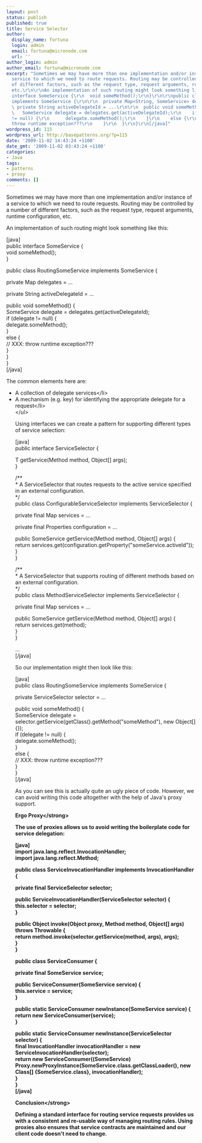 ```yaml
---
layout: post
status: publish
published: true
title: Service Selector
author:
  display_name: fortuna
  login: admin
  email: fortuna@micronode.com
  url: ''
author_login: admin
author_email: fortuna@micronode.com
excerpt: "Sometimes we may have more than one implementation and/or instance of a
  service to which we need to route requests. Routing may be controlled by a number
  of different factors, such as the request type, request arguments, runtime configuration,
  etc.\r\n\r\nAn implementation of such routing might look something like this:\r\n\r\n[java]\r\npublic
  interface SomeService {\r\n  void someMethod();\r\n}\r\n\r\npublic class RoutingSomeService
  implements SomeService {\r\n\r\n  private Map<String, SomeService> delegates = ...\r\n\r\n
  \ private String activeDelegateId = ...\r\n\r\n  public void someMethod() {\r\n
  \   SomeService delegate = delegates.get(activeDelegateId);\r\n    if (delegate
  != null) {\r\n      delegate.someMethod();\r\n    }\r\n    else {\r\n      // XXX:
  throw runtime exception???\r\n    }\r\n  }\r\n}\r\n[/java]"
wordpress_id: 115
wordpress_url: http://basepatterns.org/?p=115
date: '2009-11-02 14:43:24 +1100'
date_gmt: '2009-11-02 03:43:24 +1100'
categories:
- Java
tags:
- patterns
- proxy
comments: []
---
```

<p>Sometimes we may have more than one implementation and&#47;or instance of a service to which we need to route requests. Routing may be controlled by a number of different factors, such as the request type, request arguments, runtime configuration, etc.</p>
<p>An implementation of such routing might look something like this:</p>
<p>[java]<br />
public interface SomeService {<br />
  void someMethod();<br />
}</p>
<p>public class RoutingSomeService implements SomeService {</p>
<p>  private Map<String, SomeService> delegates = ...</p>
<p>  private String activeDelegateId = ...</p>
<p>  public void someMethod() {<br />
    SomeService delegate = delegates.get(activeDelegateId);<br />
    if (delegate != null) {<br />
      delegate.someMethod();<br />
    }<br />
    else {<br />
      &#47;&#47; XXX: throw runtime exception???<br />
    }<br />
  }<br />
}<br />
[&#47;java]</p>
<p>The common elements here are:</p>
<ul>
<li>A collection of delegate services<&#47;li>
<li>A mechanism (e.g. key) for identifying the appropriate delegate for a request<&#47;li><br />
<&#47;ul></p>
<p>Using interfaces we can create a pattern for supporting different types of service selection:</p>
<p>[java]<br />
public interface ServiceSelector<T> {</p>
<p>  T getService(Method method, Object[] args);<br />
}</p>
<p>&#47;**<br />
 * A ServiceSelector that routes requests to the active service specified in an external configuration.<br />
 *&#47;<br />
public class ConfigurableServiceSelector implements ServiceSelector<SomeService> {</p>
<p>  private final Map<String, SomeService> services = ...</p>
<p>  private final Properties configuration = ...</p>
<p>  public SomeService getService(Method method, Object[] args) {<br />
    return services.get(configuration.getProperty("someService.activeId"));<br />
  }<br />
}</p>
<p>&#47;**<br />
 * A ServiceSelector that supports routing of different methods based on an external configuration.<br />
 *&#47;<br />
public class MethodServiceSelector implements ServiceSelector<SomeService> {</p>
<p>  private final Map<Method, SomeService> services = ...</p>
<p>  public SomeService getService(Method method, Object[] args) {<br />
    return services.get(method);<br />
  }<br />
}</p>
<p>...<br />
[&#47;java]</p>
<p>So our implementation might then look like this:</p>
<p>[java]<br />
public class RoutingSomeService implements SomeService {</p>
<p>  private ServiceSelector<SomeService> selector = ...</p>
<p>  public void someMethod() {<br />
    SomeService delegate = selector.getService(getClass().getMethod("someMethod"), new Object[] {});<br />
    if (delegate != null) {<br />
      delegate.someMethod();<br />
    }<br />
    else {<br />
      &#47;&#47; XXX: throw runtime exception???<br />
    }<br />
}<br />
[&#47;java]</p>
<p>As you can see this is actually quite an ugly piece of code. However, we can avoid writing this code altogether with the help of Java's proxy support.</p>
<p><strong>Ergo Proxy<&#47;strong></p>
<p>The use of proxies allows us to avoid writing the boilerplate code for service delegation:</p>
<p>[java]<br />
import java.lang.reflect.InvocationHandler;<br />
import java.lang.reflect.Method;</p>
<p>public class ServiceInvocationHandler implements InvocationHandler {</p>
<p>    private final ServiceSelector<?> selector;</p>
<p>    public ServiceInvocationHandler(ServiceSelector<?> selector) {<br />
        this.selector = selector;<br />
    }</p>
<p>    public Object invoke(Object proxy, Method method, Object[] args) throws Throwable {<br />
        return method.invoke(selector.getService(method, args), args);<br />
    }<br />
}</p>
<p>public class ServiceConsumer {</p>
<p>  private final SomeService service;</p>
<p>  public ServiceConsumer(SomeService service) {<br />
    this.service = service;<br />
  }</p>
<p>  public static ServiceConsumer newInstance(SomeService service) {<br />
    return new ServiceConsumer(service);<br />
  }</p>
<p>  public static ServiceConsumer newInstance(ServiceSelector<SomeService> selector) {<br />
    final InvocationHandler invocationHandler = new ServiceInvocationHandler(selector);<br />
    return new ServiceConsumer((SomeService) Proxy.newProxyInstance(SomeService.class.getClassLoader(), new Class<?>[] {SomeService.class}, invocationHandler);<br />
  }<br />
}<br />
[&#47;java]</p>
<p><strong>Conclusion<&#47;strong></p>
<p>Defining a standard interface for routing service requests provides us with a consistent and re-usable way of managing routing rules. Using proxies also ensures that service contracts are maintained and our client code doesn't need to change.</p>
